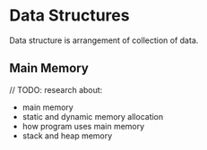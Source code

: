 # Data Structures

Data structure is arrangement of collection of data.

## Main Memory

// TODO: research about:
  - main memory
  - static and dynamic memory allocation
  - how program uses main memory
  - stack and heap memory
